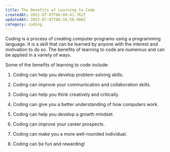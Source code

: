```yaml
---
title: The Benefits of Learning to Code
createdAt: 2022-07-07T06:09:41.762Z
updatedAt: 2022-07-07T06:16:50.996Z
category: coding
---
```


Coding is a process of creating computer programs using a programming language. It is a skill that can be learned by anyone with the interest and motivation to do so. The benefits of learning to code are numerous and can be applied in a variety of ways.

Some of the benefits of learning to code include:

1. Coding can help you develop problem-solving skills.

2. Coding can improve your communication and collaboration skills.

3. Coding can help you think creatively and critically.

4. Coding can give you a better understanding of how computers work.

5. Coding can help you develop a growth mindset.

6. Coding can improve your career prospects.

7. Coding can make you a more well-rounded individual.

8. Coding can be fun and rewarding!
